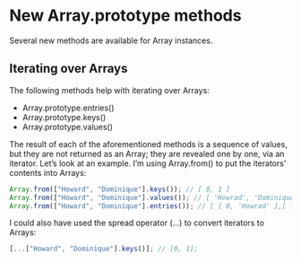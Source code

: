 # New Array.prototype methods

Several new methods are available for Array instances.

## Iterating over Arrays

The following methods help with iterating over Arrays:

- Array.prototype.entries()
- Array.prototype.keys()
- Array.prototype.values()

The result of each of the aforementioned methods is a sequence of values, but they are not returned as an Array; they are revealed one by one, via an iterator. Let’s look at an example. I’m using Array.from() to put the iterators’ contents into Arrays:

```js
Array.from(["Howard", "Dominique"].keys()); // [ 0, 1 ]
Array.from(["Howard", "Dominique"].values()); // [ 'Howrad', 'Dominique' ]
Array.from(["Howard", "Dominique"].entries()); // [ [ 0, 'Howrad' ],[ 1, 'Dominique' ] ]
```

I could also have used the spread operator (...) to convert iterators to Arrays:

```js
[...["Howard", "Dominique"].keys()]; // [0, 1];
```
